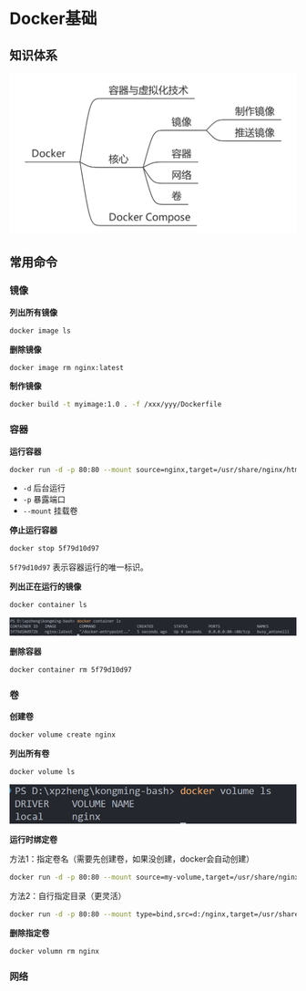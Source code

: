 # Docker基础

## 知识体系

![](./images/docker-mind.png)

## 常用命令

### 镜像

**列出所有镜像**

```bash
docker image ls
```

**删除镜像**

```bash
docker image rm nginx:latest
```

**制作镜像**

```bash
docker build -t myimage:1.0 . -f /xxx/yyy/Dockerfile
```

### 容器

**运行容器**


```bash
docker run -d -p 80:80 --mount source=nginx,target=/usr/share/nginx/html nginx:latest
```

- `-d` 后台运行
- `-p` 暴露端口
- `--mount` 挂载卷

**停止运行容器**

```bash
docker stop 5f79d10d97
```

`5f79d10d97` 表示容器运行的唯一标识。


**列出正在运行的镜像**

```bash
docker container ls
```

![](./images/docker-container-ls.png)

**删除容器**

```bash
docker container rm 5f79d10d97
```

### 卷

**创建卷**

```bash
docker volume create nginx
```

**列出所有卷**

```bash
docker volume ls
```

![](./images/docker-volume-ls.png)


**运行时绑定卷**

方法1：指定卷名（需要先创建卷，如果没创建，docker会自动创建）

```bash
docker run -d -p 80:80 --mount source=my-volume,target=/usr/share/nginx/html nginx:latest
```

方法2：自行指定目录（更灵活）

```bash
docker run -d -p 80:80 --mount type=bind,src=d:/nginx,target=/usr/share/nginx/html nginx:latest
```

**删除指定卷**

```bash
docker volumn rm nginx
```

### 网络

<Todo />
